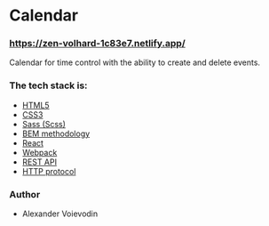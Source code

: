 # Calendar

### https://zen-volhard-1c83e7.netlify.app/

Calendar for time control with the ability to create and delete events.

### The tech stack is:
 - [HTML5](https://en.wikipedia.org/wiki/HTML5)
 - [CSS3](https://en.wikipedia.org/wiki/CSS)
 - [Sass (Scss)](https://sass-lang.com/)
 - [BEM methodology](https://en.bem.info/methodology/)
 - [React](https://reactjs.org/)
 - [Webpack](https://webpack.js.org/)
 - [REST API](https://en.wikipedia.org/wiki/Representational_state_transfer)
 - [HTTP protocol](https://en.wikipedia.org/wiki/Hypertext_Transfer_Protocol)

### Author
 - Alexander Voievodin
